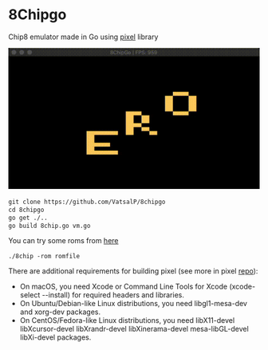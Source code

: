 # 8Chipgo

Chip8  emulator made in Go using [pixel](https://github.com/faiface/pixel) library

![zero.gif](zero.gif)

```
git clone https://github.com/VatsalP/8chipgo
cd 8chipgo
go get ./..
go build 8chip.go vm.go
```

You can try some roms from [here](https://github.com/dmatlack/chip8/tree/master/roms)

```
./8chip -rom romfile
```

There are additional requirements for building pixel (see more in pixel [repo](https://github.com/faiface/pixel)):

- On macOS, you need Xcode or Command Line Tools for Xcode (xcode-select --install) for required headers and libraries.
- On Ubuntu/Debian-like Linux distributions, you need libgl1-mesa-dev and xorg-dev packages.
- On CentOS/Fedora-like Linux distributions, you need libX11-devel libXcursor-devel libXrandr-devel libXinerama-devel mesa-libGL-devel libXi-devel packages.